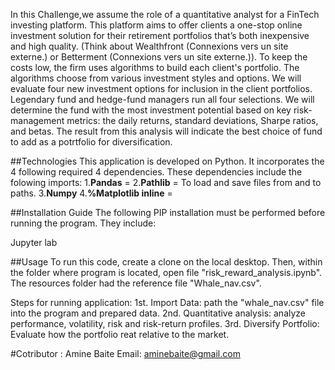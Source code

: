 In this Challenge,we assume the role of a quantitative analyst for a FinTech investing platform. This platform aims to offer clients a one-stop online investment solution for their retirement portfolios that’s both inexpensive and high quality. (Think about Wealthfront (Connexions vers un site externe.) or Betterment (Connexions vers un site externe.)). To keep the costs low, the firm uses algorithms to build each client's portfolio. The algorithms choose from various investment styles and options.
We will evaluate four new investment options for inclusion in the client portfolios. Legendary fund and hedge-fund managers run all four selections. We will  determine the fund with the most investment potential based on key risk-management metrics: the daily returns, standard deviations, Sharpe ratios, and betas.
The result from this analysis will indicate the best choice of fund to add as a potrtfolio for diversification.

##Technologies
This application is developed on Python. It incorporates the 4 following required 4 dependencies.
These dependencies include the folowing imports:
1.**Pandas** =
2.**Pathlib** = To load and save files from and to paths.
3.**Numpy**
4.**%Matplotlib inline** =


##Installation Guide
The following PIP installation must be performed before running the program. They include:

Jupyter lab

##Usage
To run this code, create a clone on the local desktop. Then, within the folder where program is located, open file "risk_reward_analysis.ipynb". The resources folder had the reference file "Whale_nav.csv".

Steps for running application:
1st. Import Data: path the "whale_nav.csv" file into the program and prepared data.
2nd. Quantitative analysis: analyze performance, volatility, risk and risk-return profiles.
3rd. Diversify Portfolio: Evaluate how the portfolio reat relative to the market.

#Cotributor : Amine Baite
Email: aminebaite@gmail.com
